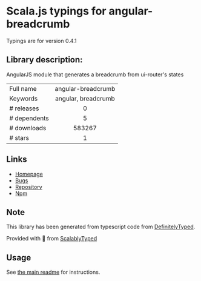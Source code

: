 
# Scala.js typings for angular-breadcrumb

Typings are for version 0.4.1

## Library description:
AngularJS module that generates a breadcrumb from ui-router's states

|                    |                 |
| ------------------ | :-------------: |
| Full name          | angular-breadcrumb |
| Keywords           | angular, breadcrumb |
| # releases         | 0 |
| # dependents       | 5 |
| # downloads        | 583267 |
| # stars            | 1 |

## Links
- [Homepage](http://ncuillery.github.io/angular-breadcrumb)
- [Bugs](https://github.com/ncuillery/angular-breadcrumb/issues)
- [Repository](https://github.com/ncuillery/angular-breadcrumb)
- [Npm](https://www.npmjs.com/package/angular-breadcrumb)
    


## Note
This library has been generated from typescript code from [DefinitelyTyped](https://definitelytyped.org).

Provided with :purple_heart: from [ScalablyTyped](https://github.com/oyvindberg/ScalablyTyped)

## Usage
See [the main readme](../../readme.md) for instructions.


